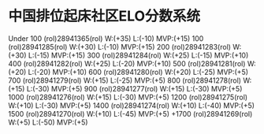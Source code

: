 # 中国排位起床社区ELO分数系统
Under 100 (rol)28941365(rol)  W:(+35) L:(-10) MVP:(+15)
100 (rol)28941285(rol)  W:(+30) L:(-10) MVP:(+15)
200 (rol)28941283(rol)  W:(+30) L:(-15) MVP:(+15)
300 (rol)28941284(rol)  W:(+25) L:(-15) MVP:(+10)
400 (rol)28941282(rol)  W:(+25) L:(-20) MVP:(+10)
500 (rol)28941281(rol)  W:(+20) L:(-20) MVP:(+10)
600 (rol)28941280(rol)  W:(+20) L:(-25) MVP:(+5)
700 (rol)28941279(rol)  W:(+15) L:(-25) MVP:(+5) 
800 (rol)28941278(rol)  W:(+15) L:(-30) MVP:(+5) 
900 (rol)28941277(rol)  W:(+15) L:(-30) MVP:(+5) 
1000 (rol)28941276(rol) W:(+15) L:(-30) MVP:(+5) 
1200 (rol)28941275(rol) W:(+10) L:(-30) MVP:(+5) 
1400 (rol)28941274(rol) W:(+10) L:(-40) MVP:(+5) 
1500 (rol)28941270(rol) W:(+10) L:(-45) MVP:(+5) 
+1700 (rol)28941269(rol) W:(+5) L:(-50) MVP:(+5) 
